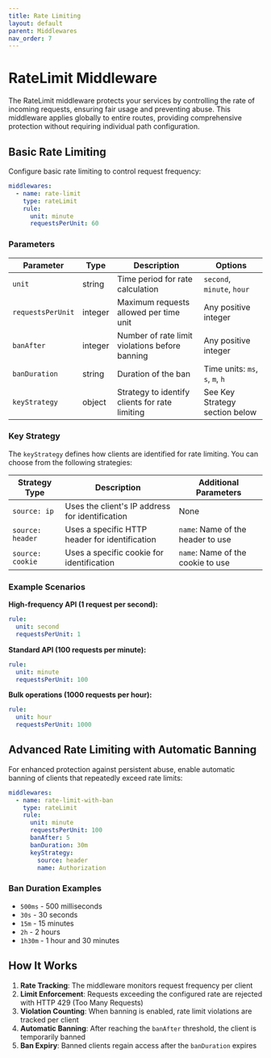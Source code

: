```yaml
---
title: Rate Limiting
layout: default
parent: Middlewares
nav_order: 7
---
```



# RateLimit Middleware

The RateLimit middleware protects your services by controlling the rate of incoming requests, ensuring fair usage and preventing abuse. This middleware applies globally to entire routes, providing comprehensive protection without requiring individual path configuration.

## Basic Rate Limiting

Configure basic rate limiting to control request frequency:

```yaml
middlewares:
  - name: rate-limit
    type: rateLimit
    rule:
      unit: minute
      requestsPerUnit: 60
```

### Parameters

| Parameter         | Type    | Description                                    | Options                         |
|-------------------|---------|------------------------------------------------|---------------------------------|
| `unit`            | string  | Time period for rate calculation               | `second`, `minute`, `hour`      |
| `requestsPerUnit` | integer | Maximum requests allowed per time unit         | Any positive integer            |
| `banAfter`        | integer | Number of rate limit violations before banning | Any positive integer            |
| `banDuration`     | string  | Duration of the ban                            | Time units: `ms`, `s`, `m`, `h` |
| `keyStrategy`     | object  | Strategy to identify clients for rate limiting | See Key Strategy section below  |

### Key Strategy
The `keyStrategy` defines how clients are identified for rate limiting. You can choose from the following strategies:

| Strategy Type    | Description                                     | Additional Parameters             |
|------------------|-------------------------------------------------|-----------------------------------|
| `source: ip`     | Uses the client's IP address for identification | None                              |
| `source: header` | Uses a specific HTTP header for identification  | `name`: Name of the header to use |
| `source: cookie` | Uses a specific cookie for identification       | `name`: Name of the cookie to use |




### Example Scenarios

**High-frequency API (1 request per second):**

```yaml
rule:
  unit: second
  requestsPerUnit: 1
```

**Standard API (100 requests per minute):**

```yaml
rule:
  unit: minute
  requestsPerUnit: 100
```

**Bulk operations (1000 requests per hour):**

```yaml
rule:
  unit: hour
  requestsPerUnit: 1000
```

## Advanced Rate Limiting with Automatic Banning

For enhanced protection against persistent abuse, enable automatic banning of clients that repeatedly exceed rate limits:

```yaml
middlewares:
  - name: rate-limit-with-ban
    type: rateLimit
    rule:
      unit: minute
      requestsPerUnit: 100
      banAfter: 5
      banDuration: 30m
      keyStrategy:
        source: header
        name: Authorization
```

### Ban Duration Examples

- `500ms` - 500 milliseconds
- `30s` - 30 seconds
- `15m` - 15 minutes
- `2h` - 2 hours
- `1h30m` - 1 hour and 30 minutes

## How It Works

1. **Rate Tracking**: The middleware monitors request frequency per client
2. **Limit Enforcement**: Requests exceeding the configured rate are rejected with HTTP 429 (Too Many Requests)
3. **Violation Counting**: When banning is enabled, rate limit violations are tracked per client
4. **Automatic Banning**: After reaching the `banAfter` threshold, the client is temporarily banned
5. **Ban Expiry**: Banned clients regain access after the `banDuration` expires

